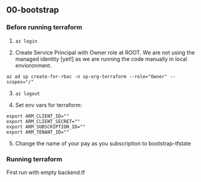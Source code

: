 ## 00-bootstrap

### Before running terraform

1. ```az login```

2. Create Service Principal with Owner role at ROOT. We are not using the managed identity [yet!] as we are running the code manually in local envioronment.

```
az ad sp create-for-rbac -n sp-org-terraform --role="Owner" --scopes="/"
```

3. ```az logout```

4. Set env vars for terraform:

```
export ARM_CLIENT_ID=""
export ARM_CLIENT_SECRET=""
export ARM_SUBSCRIPTION_ID=""
export ARM_TENANT_ID=""
```
5. Change the name of your pay as you subscription to bootstrap-tfstate

### Running terraform
First run with empty backend.tf
